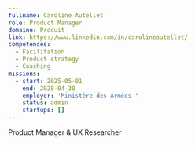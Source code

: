 ```yaml
---
fullname: Caroline Autellet
role: Product Manager
domaine: Produit
link: https://www.linkedin.com/in/carolineautellet/
competences:
  - Facilitation
  - Product strategy
  - Coaching
missions:
  - start: 2025-05-01
    end: 2028-04-30
    employer: 'Ministère des Armées '
    status: admin
    startups: []
---
```

Product Manager & UX Researcher